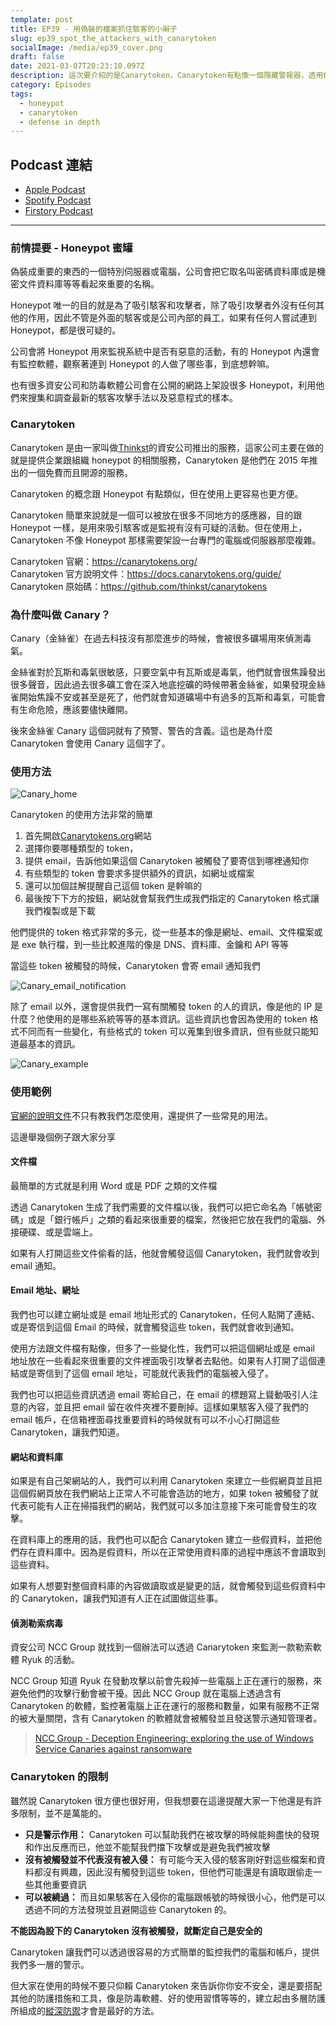 ```yaml
---
template: post
title: EP39 - 用偽裝的檔案抓住駭客的小辮子
slug: ep39_spot_the_attackers_with_canarytoken
socialImage: /media/ep39_cover.png
draft: false
date: 2021-03-07T20:23:10.097Z
description: 這次要介紹的是Canarytoken，Canarytoken有點像一個隱藏警報器，透用偽裝的文件、Email或網址吸引入侵的駭客，只要不小心在路過的時候觸發，Canarytoken就會像警衛一樣馬上通知我們有可疑的行動要多多注意了
category: Episodes
tags:
  - honeypot
  - canarytoken
  - defense in depth
---
```


## Podcast 連結

- [Apple Podcast](https://podcasts.apple.com/us/podcast/%E8%B3%87%E5%AE%89%E8%A7%A3%E5%A3%93%E7%B8%AE/id1513276667#episodeGuid=cklzlzeg1n2560878vwfamb85)
- [Spotify Podcast](https://open.spotify.com/episode/6Qw32qe9hbJVEL8AS8vDCh?si=e57317889ee64a88)
- [Firstory Podcast](https://open.firstory.me/story/cklzlzeg1n2560878vwfamb85)

---

### 前情提要 - Honeypot 蜜罐

偽裝成重要的東西的一個特別伺服器或電腦，公司會把它取名叫密碼資料庫或是機密文件資料庫等等看起來重要的名稱。

Honeypot 唯一的目的就是為了吸引駭客和攻擊者，除了吸引攻擊者外沒有任何其他的作用，因此不管是外面的駭客或是公司內部的員工，如果有任何人嘗試連到 Honeypot，都是很可疑的。

公司會將 Honeypot 用來監視系統中是否有惡意的活動，有的 Honeypot 內還會有監控軟體，觀察著連到 Honeypot 的人做了哪些事，到底想幹嘛。

也有很多資安公司和防毒軟體公司會在公開的網路上架設很多 Honeypot，利用他們來搜集和調查最新的駭客攻擊手法以及惡意程式的樣本。

### Canarytoken

Canarytoken 是由一家叫做[Thinkst](https://thinkst.com/)的資安公司推出的服務，這家公司主要在做的就是提供企業跟組織 honeypot 的相關服務，Canarytoken 是他們在 2015 年推出的一個免費而且開源的服務。

Canarytoken 的概念跟 Honeypot 有點類似，但在使用上更容易也更方便。

Canarytoken 簡單來說就是一個可以被放在很多不同地方的感應器，目的跟 Honeypot 一樣，是用來吸引駭客或是監視有沒有可疑的活動。但在使用上，Canarytoken 不像 Honeypot 那樣需要架設一台專門的電腦或伺服器那麼複雜。

Canarytoken 官網：<https://canarytokens.org/>  
Canarytoken 官方說明文件：<https://docs.canarytokens.org/guide/>  
Canarytoken 原始碼：<https://github.com/thinkst/canarytokens>

### 為什麼叫做 Canary？

Canary（金絲雀）在過去科技沒有那麼進步的時候，會被很多礦場用來偵測毒氣。

金絲雀對於瓦斯和毒氣很敏感，只要空氣中有瓦斯或是毒氣，他們就會很焦躁發出很多聲音，因此過去很多礦工會在深入地底挖礦的時候帶著金絲雀，如果發現金絲雀開始焦躁不安或甚至是死了，他們就會知道礦場中有過多的瓦斯和毒氣，可能會有生命危險，應該要儘快離開。

後來金絲雀 Canary 這個詞就有了預警、警告的含義。這也是為什麼 Canarytoken 會使用 Canary 這個字了。

### 使用方法

![Canary_home](/media/canary_home.png)

Canarytoken 的使用方法非常的簡單

1. 首先開啟[Canarytokens.org](https://canarytokens.org)網站
2. 選擇你要哪種類型的 token，
3. 提供 email，告訴他如果這個 Canarytoken 被觸發了要寄信到哪裡通知你
4. 有些類型的 token 會要求多提供額外的資訊，如網址或檔案
5. 還可以加個註解提醒自己這個 token 是幹嘛的
6. 最後按下下方的按鈕，網站就會幫我們生成我們指定的 Canarytoken 格式讓我們複製或是下載

他們提供的 token 格式非常的多元，從一些基本的像是網址、email、文件檔案或是 exe 執行檔，到一些比較進階的像是 DNS、資料庫、金鑰和 API 等等

當這些 token 被觸發的時候，Canarytoken 會寄 email 通知我們

![Canary_email_notification](/media/canary_email_notification.jpg)

除了 email 以外，還會提供我們一寫有關觸發 token 的人的資訊，像是他的 IP 是什麼？他使用的是哪些系統等等的基本資訊。這些資訊也會因為使用的 token 格式不同而有一些變化，有些格式的 token 可以蒐集到很多資訊，但有些就只能知道最基本的資訊。

![Canary_example](/media/canary_example.jpg)

### 使用範例

[官網的說明文件](https://docs.canarytokens.org/guide/#what-are-canarytokens)不只有教我們怎麼使用，還提供了一些常見的用法。

這邊舉幾個例子跟大家分享

#### 文件檔

最簡單的方式就是利用 Word 或是 PDF 之類的文件檔

透過 Canarytoken 生成了我們需要的文件檔以後，我們可以把它命名為「帳號密碼」或是「銀行帳戶」之類的看起來很重要的檔案，然後把它放在我們的電腦、外接硬碟、或是雲端上。

如果有人打開這些文件偷看的話，他就會觸發這個 Canarytoken，我們就會收到 email 通知。

#### Email 地址、網址

我們也可以建立網址或是 email 地址形式的 Canarytoken，任何人點開了連結、或是寄信到這個 Email 的時候，就會觸發這些 token，我們就會收到通知。

使用方法跟文件檔有點像，但多了一些變化性，我們可以把這個網址或是 email 地址放在一些看起來很重要的文件裡面吸引攻擊者去點他。如果有人打開了這個連結或是寄信到了這個 email 地址，可能就代表我們的電腦被入侵了。

我們也可以把這些資訊透過 email 寄給自己，在 email 的標題寫上聳動吸引人注意的內容，並且把 email 留在收件夾裡不要刪掉。這樣如果駭客入侵了我們的 email 帳戶，在信箱裡面尋找重要資料的時候就有可以不小心打開這些 Canarytoken，讓我們知道。

#### 網站和資料庫

如果是有自己架網站的人，我們可以利用 Canarytoken 來建立一些假網頁並且把這個假網頁放在我們網站上正常人不可能會造訪的地方，如果 token 被觸發了就代表可能有人正在掃描我們的網站，我們就可以多加注意接下來可能會發生的攻擊。

在資料庫上的應用的話，我們也可以配合 Canarytoken 建立一些假資料，並把他們存在資料庫中。因為是假資料，所以在正常使用資料庫的過程中應該不會讀取到這些資料。

如果有人想要對整個資料庫的內容做讀取或是變更的話，就會觸發到這些假資料中的 Canarytoken，讓我們知道有人正在試圖做這些事。

#### 偵測勒索病毒

資安公司 NCC Group 就找到一個辦法可以透過 Canarytoken 來監測一款勒索軟體 Ryuk 的活動。

NCC Group 知道 Ryuk 在發動攻擊以前會先殺掉一些電腦上正在運行的服務，來避免他們的攻擊行動會被干擾。因此 NCC Group 就在電腦上透過含有 Canarytoken 的軟體，監控著電腦上正在運行的服務和數量，如果有服務不正常的被大量關閉，含有 Canarytoken 的軟體就會被觸發並且發送警示通知管理者。

> [NCC Group - Deception Engineering: exploring the use of Windows Service Canaries against ransomware](https://research.nccgroup.com/2021/03/04/deception-engineering-exploring-the-use-of-windows-service-canaries-against-ransomware/)

### Canarytoken 的限制

雖然說 Canarytoken 很方便也很好用，但我想要在這邊提醒大家一下他還是有許多限制，並不是萬能的。

- **只是警示作用：** Canarytoken 可以幫助我們在被攻擊的時候能夠盡快的發現和作出反應而已，他並不能幫我們擋下攻擊或是避免我們被攻擊
- **沒有被觸發並不代表沒有被入侵：** 有可能今天入侵的駭客剛好對這些檔案和資料都沒有興趣，因此沒有觸發到這些 token，但他們可能還是有讀取跟偷走一些其他重要資訊
- **可以被繞過：** 而且如果駭客在入侵你的電腦跟帳號的時候很小心，他們是可以透過不同的方法發現並且避開這些 Canarytoken 的。

**不能因為設下的 Canarytoken 沒有被觸發，就斷定自己是安全的**

Canarytoken 讓我們可以透過很容易的方式簡單的監控我們的電腦和帳戶，提供我們多一層的警示。

但大家在使用的時候不要只仰賴 Canarytoken 來告訴你你安不安全，還是要搭配其他的防護措施和工具，像是防毒軟體、好的使用習慣等等的，建立起由多層防護所組成的[縱深防禦](/posts/ep7-computer-habits-that-shouldnt-be-contempted#兩個重要觀念)才會是最好的方法。
